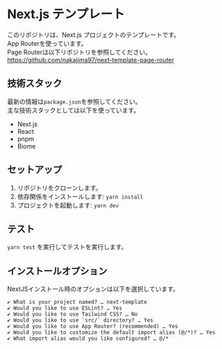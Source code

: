 # Next.js テンプレート

このリポジトリは、Next.js プロジェクトのテンプレートです。  
App Routerを使っています。  
Page Routerは以下リポジトリを参照してください。  
https://github.com/nakajima97/next-template-page-router

## 技術スタック
最新の情報は`package.json`を参照してください。  
主な技術スタックとしては以下を使っています。  

* Next.js
* React
* pnpm
* Biome

## セットアップ

1. リポジトリをクローンします。
2. 依存関係をインストールします: `yarn install`
3. プロジェクトを起動します: `yarn dev`

## テスト

`yarn test` を実行してテストを実行します。

## インストールオプション
NextJSインストール時のオプションは以下を選択しています。
```
✔ What is your project named? … next-template
✔ Would you like to use ESLint? … Yes
✔ Would you like to use Tailwind CSS? … No
✔ Would you like to use `src/` directory? … Yes
✔ Would you like to use App Router? (recommended) … Yes
✔ Would you like to customize the default import alias (@/*)? … Yes
✔ What import alias would you like configured? … @/*
```
